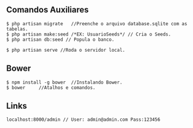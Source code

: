 ﻿
##	Comandos Auxiliares		##

	$ php artisan migrate	//Preenche o arquivo database.sqlite com as tabelas.
	$ php artisan make:seed /*EX: UsuarioSeeds*/ // Cria o Seeds.
	$ php artisan db:seed // Popula o banco.

	$ php artisan serve	//Roda o servidor local.


##	Bower	##

	$ npm install -g bower	//Instalando Bower.
	$ bower 	//Atalhos e comandos.	


##	Links ##

	localhost:8000/admin // User: admin@admin.com Pass:123456
	
